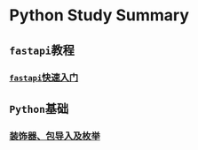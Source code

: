 # Python Study Summary

## `fastapi`教程

### [`fastapi`快速入门](./fastapi/fastapi快速入门.md)

## `Python`基础

### [装饰器、包导入及枚举](./basics/python基础(1)%20-%20装饰器、包导入及枚举.ipynb)
